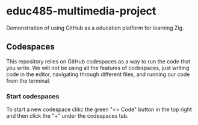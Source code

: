 # educ485-multimedia-project
Demonstration of using GitHub as a education platform for learning Zig.

## Codespaces
This repository relies on GitHub codespaces as a way to run the code that you write.
We will not be using all the features of codespaces, just writing code in the editor,
navigating through different files, and running our code from the terminal.

### Start codespaces
To start a new codespace clikc the green "<> Code" button in the top right and then
click the "+" under the codespaces tab.